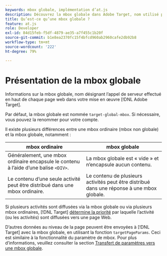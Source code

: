 ```yaml
---
keywords: mbox globale, implémentation d’at.js
description: Découvrez la mbox globale dans Adobe Target, nom utilisé pour faire référence à l’appel de serveur unique effectué en haut de chaque page web dans votre [!DNL Target] implémentation.
title: Qu’est-ce qu’une mbox globale ?
feature: at.js
role: Developer
exl-id: 84d15feb-f5df-4879-ae35-a7f455c1b20f
source-git-commit: b1e8ea2370fc15f4bfcd960ab2960cafe2db92b8
workflow-type: tm+mt
source-wordcount: '222'
ht-degree: 79%

---
```


# Présentation de la mbox globale

Informations sur la mbox globale, nom désignant l’appel de serveur effectué en haut de chaque page web dans votre mise en œuvre [!DNL Adobe Target].

Par défaut, la mbox globale est nommée `target-global-mbox`. Si nécessaire, vous pouvez la renommer pour votre compte.

Il existe plusieurs différences entre une mbox ordinaire (mbox non globale) et la mbox globale, notamment :

| mbox ordinaire | mbox globale |
|--- |--- |
| Généralement, une mbox ordinaire encapsule le contenu à l’aide d’une balise `<DIV>`. | La mbox globale est « vide » et n’encapsule aucun contenu. |
| Le contenu d’une seule activité peut être distribué dans une mbox ordinaire. | Le contenu de plusieurs activités peut être distribué dans une réponse à une mbox globale. |

Si plusieurs activités sont diffusées via la mbox globale ou via plusieurs mbox ordinaires, [!DNL Target] [détermine la priorité](/help/main/c-activities/priority.md#concept_1780C11FEA57440499F0047DD6900E0F) par laquelle l’activité (ou les activités) sont diffusées vers une page Web.

D’autres données au niveau de la page peuvent être envoyées à [!DNL Target] avec la mbox globale, en utilisant la fonction `targetPageParams`. Ceci est similaire à la fonctionnalité du paramètre de mbox. Pour plus d’informations, veuillez consulter la section [Transfert de paramètres vers une mbox globale](https://developer.adobe.com/target/implement/client-side/atjs/global-mbox/pass-parameters-to-global-mbox/).
